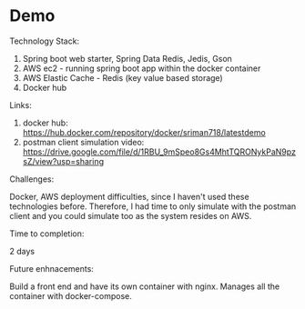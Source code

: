 # Demo

Technology Stack:

1. Spring boot web starter, Spring Data Redis, Jedis, Gson
2. AWS ec2 - running spring boot app within the docker container
3. AWS Elastic Cache - Redis (key value based storage)
4. Docker hub

Links:

1. docker hub: https://hub.docker.com/repository/docker/sriman718/latestdemo
2. postman client simulation video: https://drive.google.com/file/d/1RBU_9mSpeo8Gs4MhtTQRONykPaN9pzsZ/view?usp=sharing 

Challenges:

Docker, AWS deployment difficulties, since I haven't used these technologies before. Therefore, I had time to only simulate with
the postman client and you could simulate too as the system resides on AWS.

Time to completion:

2 days

Future enhnacements:

Build a front end and have its own container with nginx. Manages all the container with docker-compose.

